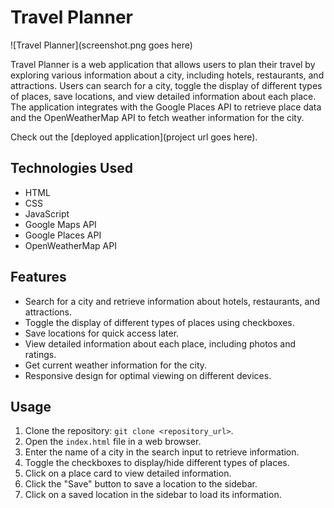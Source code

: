 # Travel Planner

![Travel Planner](screenshot.png goes here)

Travel Planner is a web application that allows users to plan their travel by exploring various information about a city, including hotels, restaurants, and attractions. Users can search for a city, toggle the display of different types of places, save locations, and view detailed information about each place. The application integrates with the Google Places API to retrieve place data and the OpenWeatherMap API to fetch weather information for the city.

Check out the [deployed application](project url goes here).

## Technologies Used

- HTML
- CSS
- JavaScript
- Google Maps API
- Google Places API
- OpenWeatherMap API

## Features

- Search for a city and retrieve information about hotels, restaurants, and attractions.
- Toggle the display of different types of places using checkboxes.
- Save locations for quick access later.
- View detailed information about each place, including photos and ratings.
- Get current weather information for the city.
- Responsive design for optimal viewing on different devices.

## Usage

1. Clone the repository: `git clone <repository_url>`.
2. Open the `index.html` file in a web browser.
3. Enter the name of a city in the search input to retrieve information.
4. Toggle the checkboxes to display/hide different types of places.
5. Click on a place card to view detailed information.
6. Click the "Save" button to save a location to the sidebar.
7. Click on a saved location in the sidebar to load its information.
